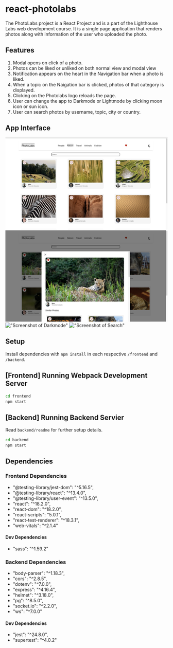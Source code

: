 # react-photolabs
The PhotoLabs project is a React Project and is a part of the Lighthouse Labs web development course. It is a single page application that renders photos along with information of the user who uploaded the photo.

## Features
1. Modal opens on click of a photo.
2. Photos can be liked or unliked on both normal view and modal view
3. Notification appears on the heart in the Navigation bar when a photo is liked.
4. When a topic on the Naigation bar is clicked, photos of that category is displayed.
5. Clicking on the Photolabs logo reloads the page.
6. User can change the app to Darkmode or Lightmode by clicking moon icon or sun icon.
7. User can search photos by username, topic, city or country.

## App Interface
!["Screenshot of Homepage"](https://github.com/vyshudoulagar/photolabs/blob/main/docs/photo-homepage.png)
!["Screenshot of Modal"](https://github.com/vyshudoulagar/photolabs/blob/main/docs/photo-modal.png)
!["Screenshot of Darkmode"]()
!["Screenshot of Search"]()

## Setup

Install dependencies with `npm install` in each respective `/frontend` and `/backend`.

## [Frontend] Running Webpack Development Server

```sh
cd frontend
npm start
```

## [Backend] Running Backend Servier

Read `backend/readme` for further setup details.

```sh
cd backend
npm start
```

## Dependencies

### Frontend Dependencies
- "@testing-library/jest-dom": "^5.16.5",
- "@testing-library/react": "^13.4.0",
- "@testing-library/user-event": "^13.5.0",
- "react": "^18.2.0",
- "react-dom": "^18.2.0",
- "react-scripts": "5.0.1",
- "react-test-renderer": "^18.3.1",
- "web-vitals": "^2.1.4"

#### Dev Dependencies
- "sass": "^1.59.2"

### Backend Dependencies
- "body-parser": "^1.18.3",
- "cors": "^2.8.5",
- "dotenv": "^7.0.0",
- "express": "^4.16.4",
- "helmet": "^3.18.0",
- "pg": "^8.5.0",
- "socket.io": "^2.2.0",
- "ws": "^7.0.0"

#### Dev Dependencies
- "jest": "^24.8.0",
- "supertest": "^4.0.2"
